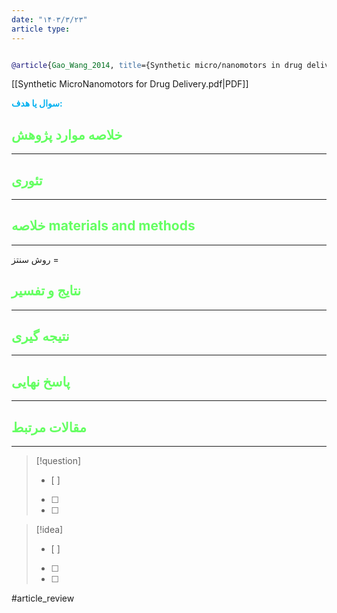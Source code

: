 ```yaml
---
date: "۱۴۰۳/۳/۲۳"
article type:
---
```


```bibtex

@article{Gao_Wang_2014, title={Synthetic micro/nanomotors in drug delivery}, volume={6}, url={https://pubs.rsc.org/en/content/articlelanding/2014/nr/c4nr03124e/unauth}, DOI={[10.1039/c4nr03124e](https://doi.org/10.1039/c4nr03124e)}, number={18}, journal={Nanoscale}, author={Gao, Wei and Wang, Joseph}, year={2014}, month=jan, pages={10486–10494} }


```

[[Synthetic MicroNanomotors for Drug Delivery.pdf|PDF]]

**<span style="color:#00b0f0">سوال یا هدف:</span>**



## <span style="color:#64ff61">خلاصه موارد پژوهش</span>
---

## <span style="color:#64ff61">تئوری</span>
---



## <span style="color:#64ff61">خلاصه materials and methods</span>
---

روش سنتز = 



## <span style="color:#64ff61"> نتایج و تفسیر</span>
---



## <span style="color:#64ff61">نتیجه گیری</span>
---



## <span style="color:#64ff61">پاسخ نهایی</span>
---




## <span style="color:#64ff61">مقالات مرتبط</span>
---





> [!question] 
>- [ ] 
>- [ ]  
>- [ ] 


> [!idea] 
> - [ ] 
>- [ ] 
>- [ ] 



#article_review
